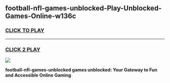 
## football-nfl-games-unblocked-Play-Unblocked-Games-Online-w136c
<h3>
<a href="https://premium76.site?title=football-nfl-games-unblocked&ref=25A">CLICK TO PLAY</a></h3>
<hr>

<h3>
<a href="https://premium76.site?title=football-nfl-games-unblocked&ref=25A">CLICK 2 PLAY</a>
  
</h3>

<a href="https://premium76.site?title=football-nfl-games-unblocked&ref=25A"><img src="https://clearcache.store/games.png"></a>


**football-nfl-games-unblocked games unblocked: Your Gateway to Fun and Accessible Online Gaming**
